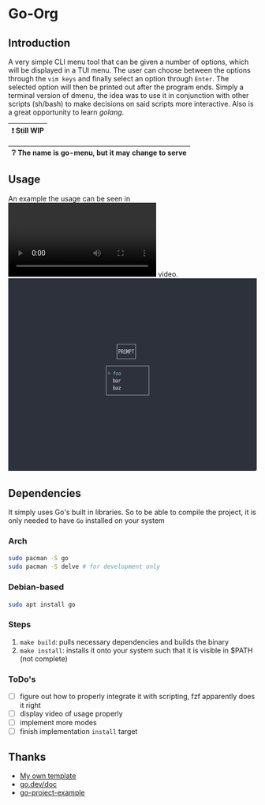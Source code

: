# Go-Org
## Introduction
A very simple CLI menu tool that can be given a number of options, which will be displayed in a TUI menu. The
user can choose between the options through the `vim keys` and finally select an option through `Enter`. The selected option will then
be printed out after the program ends. Simply a terminal version of dmenu, the idea was to use it in conjunction with other scripts (sh/bash) to
make decisions on said scripts more interactive. Also is a great opportunity to learn *golang*.

| :exclamation: Still WIP |
|--------------------------------|

| :grey_question: The name is go-menu, but it may change to serve |
|--------------------------------|

## Usage
An example the usage can be seen in ![this](./.assets/example.mp4) video.
![example](./.assets/snap.png)

## Dependencies
It simply uses Go's built in libraries. So to be able to compile the project, it is only needed to have `Go` installed on your system
### Arch
```sh
sudo pacman -S go
sudo pacman -S delve # for development only
```

### Debian-based
```sh
sudo apt install go
```

### Steps
1. `make build`: pulls necessary dependencies and builds the binary
2. `make install`: installs it onto your system such that it is visible in $PATH (not complete)

### ToDo's
- [ ] figure out how to properly integrate it with scripting, fzf apparently does it right
- [ ] display video of usage properly
- [ ] implement more modes
- [ ] finish implementation `install` target

## Thanks

- [My own template](https://github.com/duclos-cavalcanti/go-project-template)
- [go.dev/doc](https://go.dev/doc/)
- [go-project-example](https://github.com/albertwidi/go-project-example)
